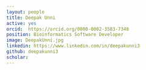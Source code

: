 ```yaml
---
layout: people
title: Deepak Unni
active: yes
orcid:  https://orcid.org/0000-0002-3583-7340
position: Bioinformatics Software Developer
image: DeepakUnni.jpg
linkedin: https://www.linkedin.com/in/deepakunni3
github: deepakunni3
scholar: 
---
```




